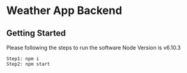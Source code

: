 # Weather App Backend

## Getting Started
Please following the steps to run the software
Node Version is v6.10.3

```
Step1: npm i
Step2: npm start
```
